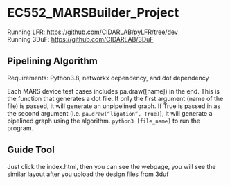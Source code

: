 # EC552_MARSBuilder_Project

Running LFR: https://github.com/CIDARLAB/pyLFR/tree/dev <br>
Running 3DuF: https://github.com/CIDARLAB/3DuF

## Pipelining Algorithm 
Requirements: Python3.8, networkx dependency, and dot dependency <br>

Each MARS device test cases includes pa.draw([name]) in the end. This is the function that generates a dot file. If only the first argument (name of the file) is passed, it will generate an unpipelined graph. If True is passed in as the second argument (i.e. `pa.draw(“ligation”, True)`), it will generate a pipelined graph using the algorithm. `python3 [file_name]` to run the program. 


## Guide Tool
Just click the index.html, then you can see the webpage, you will see the similar layout after you upload the design files from 3duf
